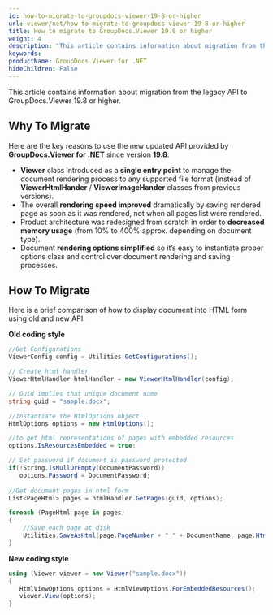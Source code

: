```yaml
---
id: how-to-migrate-to-groupdocs-viewer-19-8-or-higher
url: viewer/net/how-to-migrate-to-groupdocs-viewer-19-8-or-higher
title: How to migrate to GroupDocs.Viewer 19.8 or higher
weight: 4
description: "This article contains information about migration from the legacy API to GroupDocs.Viewer 19.8 or higher."
keywords: 
productName: GroupDocs.Viewer for .NET
hideChildren: False
---
```

This article contains information about migration from the legacy API to GroupDocs.Viewer 19.8 or higher.

## Why To Migrate

Here are the key reasons to use the new updated API provided by **GroupDocs.Viewer for .NET** since version **19.8**:
* **Viewer** class introduced as a **single entry point** to manage the document rendering process to any supported file format (instead of **ViewerHtmlHander** / **ViewerImageHander** classes from previous versions).
* The overall **rendering speed improved** dramatically by saving rendered page as soon as it was rendered, not when all pages list were rendered.
* Product architecture was redesigned from scratch in order to **decreased memory usage** (from 10% to 400% approx. depending on document type).
* Document **rendering options simplified** so it’s easy to instantiate proper options class and control over document rendering and saving processes.

## How To Migrate

Here is a brief comparison of how to display document into HTML form using old and new API.  

**Old coding style**

```csharp
//Get Configurations
ViewerConfig config = Utilities.GetConfigurations();

// Create html handler
ViewerHtmlHandler htmlHandler = new ViewerHtmlHandler(config);

// Guid implies that unique document name 
string guid = "sample.docx";

//Instantiate the HtmlOptions object
HtmlOptions options = new HtmlOptions();

//to get html representations of pages with embedded resources
options.IsResourcesEmbedded = true;

// Set password if document is password protected. 
if(!String.IsNullOrEmpty(DocumentPassword))
   options.Password = DocumentPassword;
            
//Get document pages in html form
List<PageHtml> pages = htmlHandler.GetPages(guid, options);

foreach (PageHtml page in pages)
{
    //Save each page at disk
    Utilities.SaveAsHtml(page.PageNumber + "_" + DocumentName, page.HtmlContent);
}
```

**New coding style**

```csharp
using (Viewer viewer = new Viewer("sample.docx"))
{
   HtmlViewOptions options = HtmlViewOptions.ForEmbeddedResources();
   viewer.View(options);
}
```
